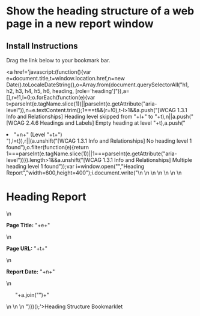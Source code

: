 # Show the heading structure of a web page in a new report window

## Install Instructions

Drag the link below to your bookmark bar.

<a href='javascript:(function(){var e=document.title,t=window.location.href,n=new Date().toLocaleDateString(),o=Array.from(document.querySelectorAll("h1, h2, h3, h4, h5, h6, heading, [role='heading']")),a=[],r=!1,l=0;o.forEach(function(e){var t=parseInt(e.tagName.slice(1))||parseInt(e.getAttribute("aria-level")),n=e.textContent.trim();1===t&&(r=!0),t-l>1&&a.push("[WCAG 1.3.1 Info and Relationships] Heading level skipped from "+l+" to "+t),n||a.push("[WCAG 2.4.6 Headings and Labels] Empty heading at level "+t),a.push("<li style='margin-left: "+(t-1)*20+"px;'>"+n+" (Level "+t+")</li>"),l=t}),r||(a.unshift("[WCAG 1.3.1 Info and Relationships] No heading level 1 found"),o.filter(function(e){return 1===parseInt(e.tagName.slice(1))||1===parseInt(e.getAttribute("aria-level"))}).length>1&&a.unshift("[WCAG 1.3.1 Info and Relationships] Multiple heading level 1 found"));var i=window.open("","Heading Report","width=600,height=400");i.document.write("\n    <html>\n      <head>\n        <title>Heading Report</title>\n        <style>\n          body { font-family: Arial, sans-serif; }\n          ul { list-style-type: none; padding-left: 0; }\n        </style>\n      </head>\n      <body>\n        <h1>Heading Report</h1>\n        <p><strong>Page Title:</strong> "+e+"</p>\n        <p><strong>Page URL:</strong> "+t+"</p>\n        <p><strong>Report Date:</strong> "+n+"</p>\n        <ul>"+a.join("")+"</ul>\n      </body>\n    </html>\n  ")})();'>Heading Structure Bookmarklet</a>
